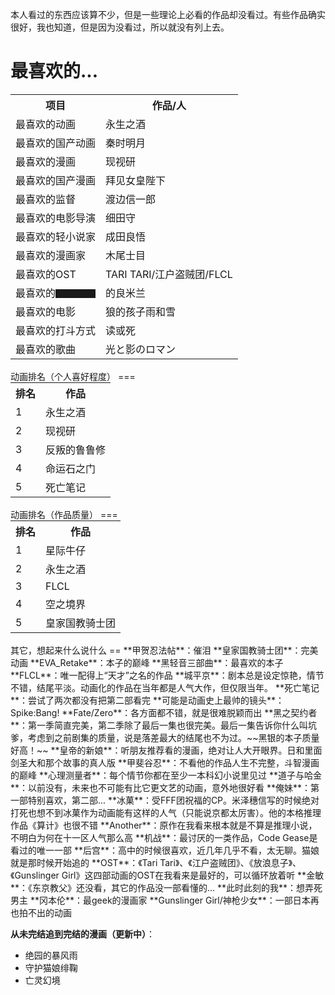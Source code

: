 本人看过的东西应该算不少，但是一些理论上必看的作品却没看过。有些作品确实很好，我也知道，但是因为没看过，所以就没有列上去。

最喜欢的...
==
<table class="tg"  style="margin: auto;">
  <tr>
    <th class="tg-s6z2">项目</th>
    <th class="tg-s6z2">作品/人</th>
  </tr>
  <tr>
    <td class="tg-ifa2">最喜欢的动画</td>
    <td class="tg-ifa2">永生之酒</td>
  </tr>
  <tr>
    <td class="tg-zemy">最喜欢的国产动画</td>
    <td class="tg-zemy">秦时明月</td>
  </tr>
  <tr>
    <td class="tg-5hgy">最喜欢的漫画</td>
    <td class="tg-5hgy">现视研</td>
  </tr>
  <tr>
    <td class="tg-zemy">最喜欢的国产漫画</td>
    <td class="tg-zemy">拜见女皇陛下</td>
  </tr>
  <tr>
    <td class="tg-ifa2">最喜欢的监督</td>
    <td class="tg-ifa2">渡边信一郎</td>
  </tr>
  <tr>
    <td class="tg-zemy">最喜欢的电影导演</td>
    <td class="tg-zemy">细田守</td>
  </tr>
  <tr>
    <td class="tg-ifa2">最喜欢的轻小说家</td>
    <td class="tg-ifa2">成田良悟</td>
  </tr>
  <tr>
    <td class="tg-zemy">最喜欢的漫画家</td>
    <td class="tg-zemy">木尾士目</td>
  </tr>
  <tr>
    <td class="tg-ifa2">最喜欢的OST</td>
    <td class="tg-ifa2">TARI TARI/江户盗贼团/FLCL</td>
  </tr>
  <tr>
    <td class="tg-zemy">最喜欢的▇▇▇▇</td>
    <td class="tg-zemy">的良米兰</td>
  </tr>
  <tr>
    <td class="tg-ifa2">最喜欢的电影</td>
    <td class="tg-ifa2">狼的孩子雨和雪</td>
  </tr>
  <tr>
    <td class="tg-zemy">最喜欢的打斗方式</td>
    <td class="tg-zemy">读或死</td>
  </tr>
  <tr>
    <td class="tg-zemy">最喜欢的歌曲</td>
    <td class="tg-zemy">光と影のロマン</td>
  </tr>
</table>

<br>
动画排名（个人喜好程度）
===

<table class="tg"  style="margin: auto;">
  <tr>
    <th class="tg-s6z2">排名</th>
    <th class="tg-s6z2">作品</th>
  </tr>
  <tr>
    <td class="tg-vn4c">1</td>
    <td class="tg-vn4c">永生之酒</td>
  </tr>
  <tr>
    <td class="tg-031e">2</td>
    <td class="tg-031e">现视研</td>
  </tr>
  <tr>
    <td class="tg-vn4c">3</td>
    <td class="tg-vn4c">反叛的鲁鲁修</td>
  </tr>
  <tr>
    <td class="tg-031e">4</td>
    <td class="tg-031e">命运石之门</td>
  </tr>
  <tr>
    <td class="tg-vn4c">5</td>
    <td class="tg-vn4c">死亡笔记</td>
  </tr>
</table>

<br>
动画排名（作品质量）
===

<table class="tg"  style="margin: auto;">
  <tr>
    <th class="tg-s6z2">排名</th>
    <th class="tg-s6z2">作品</th>
  </tr>
  <tr>
    <td class="tg-5hgy">1</td>
    <td class="tg-5hgy">星际牛仔</td>
  </tr>
  <tr>
    <td class="tg-s6z2">2</td>
    <td class="tg-s6z2">永生之酒</td>
  </tr>
  <tr>
    <td class="tg-5hgy">3</td>
    <td class="tg-5hgy">FLCL</td>
  </tr>
  <tr>
    <td class="tg-s6z2">4</td>
    <td class="tg-s6z2">空之境界</td>
  </tr>
  <tr>
    <td class="tg-5hgy">5</td>
    <td class="tg-vn4c">皇家国教骑士团</td>
  </tr>
</table>

<br>
其它，想起来什么说什么
==
**甲贺忍法帖**：催泪  
**皇家国教骑士团**：完美动画  
**EVA_Retake**：本子的巅峰  
**黑轻音三部曲**：最喜欢的本子  
**FLCL**：唯一配得上“天才”之名的作品  
**城平京**：剧本总是设定惊艳，情节不错，结尾平淡。动画化的作品在当年都是人气大作，但仅限当年。  
**死亡笔记**：尝试了两次都没有把第二部看完  
**可能是动画史上最帅的镜头**：Spike:Bang!  
**Fate/Zero**：各方面都不错，就是很难脱颖而出  
**黑之契约者**：第一季简直完美，第二季除了最后一集也很完美。最后一集告诉你什么叫坑爹，考虑到之前剧集的质量，说是落差最大的结尾也不为过。~~黑银的本子质量好高！~~      
**皇帝的新娘**：听朋友推荐看的漫画，绝对让人大开眼界。日和里面剑圣大和那个故事的真人版  
**甲斐谷忍**：不看他的作品人生不完整，斗智漫画的巅峰  
**心理测量者**：每个情节你都在至少一本科幻小说里见过  
**道子与哈金**：以前没有，未来也不可能有比它更文艺的动画，意外地很好看  
**俺妹**：第一部特别喜欢，第二部...   
**冰菓**：受FFF团祝福的CP。米泽穗信写的时候绝对打死也想不到冰菓作为动画能有这样的人气（只能说京都太厉害）。他的本格推理作品《算计》也很不错   
**Another**：原作在我看来根本就是不算是推理小说，不明白为何在十一区人气那么高  
**机战**：最讨厌的一类作品，Code Gease是看过的唯一一部  
**后宫**：高中的时候很喜欢，近几年几乎不看，太无聊。猫娘就是那时候开始追的  
**OST**：《Tari Tari》、《江户盗贼团》、《放浪息子》、《Gunslinger Girl》这四部动画的OST在我看来是最好的，可以循环放着听    
**金敏**：《东京教父》还没看，其它的作品没一部看懂的...  
**此时此刻的我**：想弄死男主  
**冈本伦**：最geek的漫画家  
**Gunslinger Girl/神枪少女**：一部日本再也拍不出的动画

**从未完结追到完结的漫画（更新中）**：  

* 绝园的暴风雨
* 守护猫娘绯鞠  
* 亡灵幻境